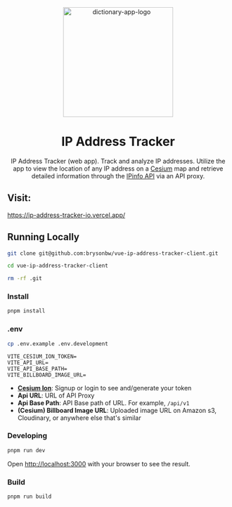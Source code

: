 <div align="center">
  <img height="250x" alt="dictionary-app-logo" src="https://res.cloudinary.com/ddlhtsgmp/image/upload/v1723136254/ip_address_tracker_logo.png" />

<br />
  <h1>IP Address Tracker</h1>

IP Address Tracker (web app). Track and analyze IP addresses. Utilize the app to view the location of any IP address on a [Cesium](https://cesium.com/platform/cesiumjs/) map and retrieve detailed information through the [IPinfo API](https://ipinfo.io/) via an API proxy.

</div>

## Visit:
https://ip-address-tracker-io.vercel.app/

## Running Locally

```bash
git clone git@github.com:brysonbw/vue-ip-address-tracker-client.git
```

```bash
cd vue-ip-address-tracker-client
```

```bash
rm -rf .git
```

### Install

```bash
pnpm install
```

### .env

```bash
cp .env.example .env.development
```

```text
VITE_CESIUM_ION_TOKEN=
VITE_API_URL=
VITE_API_BASE_PATH=
VITE_BILLBOARD_IMAGE_URL=
```

- **[Cesium Ion](https://ion.cesium.com/)**: Signup or login to see and/generate your token
- **Api URL**: URL of API Proxy
- **Api Base Path**: API Base path of URL. For example, `/api/v1`
- **(Cesium) Billboard Image URL**: Uploaded image URL on Amazon s3, Cloudinary, or anywhere else that's similar

### Developing

```bash
pnpm run dev
```

Open [http://localhost:3000](http://localhost:3000) with your browser to see the result.

### Build

```bash
pnpm run build
```